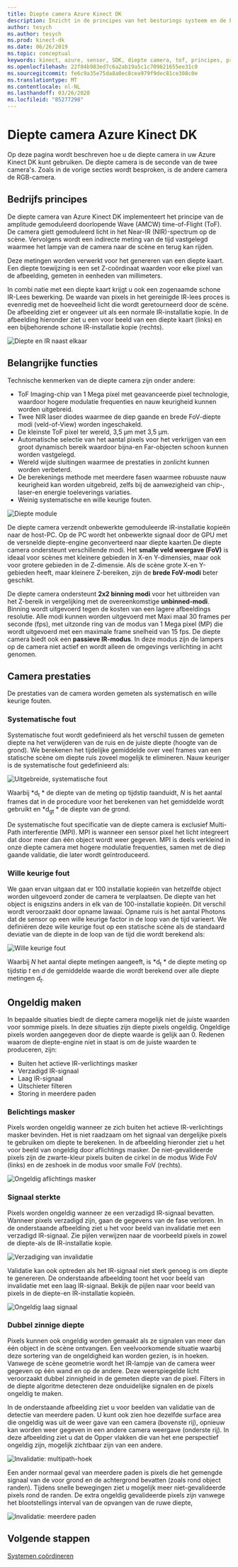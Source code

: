 ```yaml
---
title: Diepte camera Azure Kinect DK
description: Inzicht in de principes van het besturings systeem en de belangrijkste functies van de diepte camera in uw Azure Kinect DK.
author: tesych
ms.author: tesych
ms.prod: kinect-dk
ms.date: 06/26/2019
ms.topic: conceptual
keywords: kinect, azure, sensor, SDK, diepte camera, tof, principes, prestaties, ongeldigheid
ms.openlocfilehash: 22f04b983ed7c6a2ab19a5c1c709621655ee31c0
ms.sourcegitcommit: fe6c9a35e75da8a0ec8cea979f9dec81ce308c0e
ms.translationtype: MT
ms.contentlocale: nl-NL
ms.lasthandoff: 03/26/2020
ms.locfileid: "85277298"
---
```

# <a name="azure-kinect-dk-depth-camera"></a>Diepte camera Azure Kinect DK

Op deze pagina wordt beschreven hoe u de diepte camera in uw Azure Kinect DK kunt gebruiken. De diepte camera is de seconde van de twee camera's. Zoals in de vorige secties wordt besproken, is de andere camera de RGB-camera.  

## <a name="operating-principles"></a>Bedrijfs principes

De diepte camera van Azure Kinect DK implementeert het principe van de amplitude gemoduleerd doorlopende Wave (AMCW) time-of-Flight (ToF). De camera giett gemoduleerd licht in het Near-IR (NIR)-spectrum op de scène. Vervolgens wordt een indirecte meting van de tijd vastgelegd waarmee het lampje van de camera naar de scène en terug kan rijden.

Deze metingen worden verwerkt voor het genereren van een diepte kaart. Een diepte toewijzing is een set Z-coördinaat waarden voor elke pixel van de afbeelding, gemeten in eenheden van millimeters.

In combi natie met een diepte kaart krijgt u ook een zogenaamde schone IR-Lees bewerking. De waarde van pixels in het gereinigde IR-lees proces is evenredig met de hoeveelheid licht die wordt geretourneerd door de scène. De afbeelding ziet er ongeveer uit als een normale IR-installatie kopie. In de afbeelding hieronder ziet u een voor beeld van een diepte kaart (links) en een bijbehorende schone IR-installatie kopie (rechts).

![Diepte en IR naast elkaar](./media/concepts/depth-camera-depth-ir.png)

## <a name="key-features"></a>Belangrijke functies

Technische kenmerken van de diepte camera zijn onder andere:

- ToF Imaging-chip van 1 Mega pixel met geavanceerde pixel technologie, waardoor hogere modulatie frequenties en nauw keurigheid kunnen worden uitgebreid.
- Twee NIR laser diodes waarmee de diep gaande en brede FoV-diepte modi (veld-of-View) worden ingeschakeld.
- De kleinste ToF pixel ter wereld, 3,5 μm met 3,5 μm.
- Automatische selectie van het aantal pixels voor het verkrijgen van een groot dynamisch bereik waardoor bijna-en Far-objecten schoon kunnen worden vastgelegd.
- Wereld wijde sluitingen waarmee de prestaties in zonlicht kunnen worden verbeterd.
- De berekenings methode met meerdere fasen waarmee robuuste nauw keurigheid kan worden uitgebreid, zelfs bij de aanwezigheid van chip-, laser-en energie toeleverings variaties.
- Weinig systematische en wille keurige fouten.

![Diepte module](./media/concepts/depth-camera-depth-module.jpg)

De diepte camera verzendt onbewerkte gemoduleerde IR-installatie kopieën naar de host-PC. Op de PC wordt het onbewerkte signaal door de GPU met de versnelde diepte-engine geconverteerd naar diepte kaarten.De diepte camera ondersteunt verschillende modi. Het **smalle veld weergave (FoV)** is ideaal voor scènes met kleinere gebieden in X-en Y-dimensies, maar ook voor grotere gebieden in de Z-dimensie. Als de scène grote X-en Y-gebieden heeft, maar kleinere Z-bereiken, zijn de **brede FoV-modi** beter geschikt.

De diepte camera ondersteunt **2x2 binning modi** voor het uitbreiden van het Z-bereik in vergelijking met de overeenkomstige **unbinned-modi**. Binning wordt uitgevoerd tegen de kosten van een lagere afbeeldings resolutie. Alle modi kunnen worden uitgevoerd met Maxi maal 30 frames per seconde (fps), met uitzonde ring van de modus van 1 Mega pixel (MP) die wordt uitgevoerd met een maximale frame snelheid van 15 fps. De diepte camera biedt ook een **passieve IR-modus**. In deze modus zijn de lampers op de camera niet actief en wordt alleen de omgevings verlichting in acht genomen.

## <a name="camera-performance"></a>Camera prestaties

De prestaties van de camera worden gemeten als systematisch en wille keurige fouten.

### <a name="systematic-error"></a>Systematische fout

Systematische fout wordt gedefinieerd als het verschil tussen de gemeten diepte na het verwijderen van de ruis en de juiste diepte (hoogte van de grond). We berekenen het tijdelijke gemiddelde over veel frames van een statische scène om diepte ruis zoveel mogelijk te elimineren. Nauw keuriger is de systematische fout gedefinieerd als:

![Uitgebreide, systematische fout](./media/concepts/depth-camera-systematic-error.png)

Waarbij *d<sub>t</sub> * de diepte van de meting op tijdstip *t*aanduidt, *N* is het aantal frames dat in de procedure voor het berekenen van het gemiddelde wordt gebruikt en *d<sub>gt</sub> * de diepte van de grond.

De systematische fout specificatie van de diepte camera is exclusief Multi-Path interferentie (MPI). MPI is wanneer een sensor pixel het licht integreert dat door meer dan één object wordt weer gegeven. MPI is deels verkleind in onze diepte camera met hogere modulatie frequenties, samen met de diep gaande validatie, die later wordt geïntroduceerd.

### <a name="random-error"></a>Wille keurige fout

We gaan ervan uitgaan dat er 100 installatie kopieën van hetzelfde object worden uitgevoerd zonder de camera te verplaatsen. De diepte van het object is enigszins anders in elk van de 100-installatie kopieën. Dit verschil wordt veroorzaakt door opname lawaai. Opname ruis is het aantal Photons dat de sensor op een wille keurige factor in de loop van de tijd varieert. We definiëren deze wille keurige fout op een statische scène als de standaard deviatie van de diepte in de loop van de tijd die wordt berekend als:

![Wille keurige fout](./media/concepts/depth-camera-random-error.png)

Waarbij *N* het aantal diepte metingen aangeeft, is *d<sub>t</sub> * de diepte meting op tijdstip *t* en *d* de gemiddelde waarde die wordt berekend over alle diepte metingen *d<sub>t</sub>*.

## <a name="invalidation"></a>Ongeldig maken

In bepaalde situaties biedt de diepte camera mogelijk niet de juiste waarden voor sommige pixels. In deze situaties zijn diepte pixels ongeldig. Ongeldige pixels worden aangegeven door de diepte waarde is gelijk aan 0. Redenen waarom de diepte-engine niet in staat is om de juiste waarden te produceren, zijn:

- Buiten het actieve IR-verlichtings masker
- Verzadigd IR-signaal
- Laag IR-signaal
- Uitschieter filteren
- Storing in meerdere paden

### <a name="illumination-mask"></a>Belichtings masker

Pixels worden ongeldig wanneer ze zich buiten het actieve IR-verlichtings masker bevinden. Het is niet raadzaam om het signaal van dergelijke pixels te gebruiken om diepte te berekenen. In de afbeelding hieronder ziet u het voor beeld van ongeldig door aflichtings masker. De niet-gevalideerde pixels zijn de zwarte-kleur pixels buiten de cirkel in de modus Wide FoV (links) en de zeshoek in de modus voor smalle FoV (rechts).

![Ongeldig aflichtings masker](./media/concepts/depth-camera-invalidation-illumination-mask.png)

### <a name="signal-strength"></a>Signaal sterkte

Pixels worden ongeldig wanneer ze een verzadigd IR-signaal bevatten. Wanneer pixels verzadigd zijn, gaan de gegevens van de fase verloren. In de onderstaande afbeelding ziet u het voor beeld van invalidatie met een verzadigd IR-signaal. Zie pijlen verwijzen naar de voorbeeld pixels in zowel de diepte-als de IR-installatie kopie.

![Verzadiging van invalidatie](./media/concepts/depth-camera-invalidation-saturation.png)

Validatie kan ook optreden als het IR-signaal niet sterk genoeg is om diepte te genereren. De onderstaande afbeelding toont het voor beeld van invalidatie met een laag IR-signaal. Bekijk de pijlen naar voor beeld van pixels in de diepte-en IR-installatie kopieën.

![Ongeldig laag signaal](./media/concepts/depth-camera-invalidation-low-signal.png)

### <a name="ambiguous-depth"></a>Dubbel zinnige diepte

Pixels kunnen ook ongeldig worden gemaakt als ze signalen van meer dan één object in de scène ontvangen. Een veelvoorkomende situatie waarbij deze sortering van de ongeldigheid kan worden gezien, is in hoeken.  Vanwege de scène geometrie wordt het IR-lampje van de camera weer gegeven op één wand en op de andere. Deze weerspiegelde licht veroorzaakt dubbel zinnigheid in de gemeten diepte van de pixel. Filters in de diepte algoritme detecteren deze onduidelijke signalen en de pixels ongeldig te maken.

In de onderstaande afbeelding ziet u voor beelden van validatie van de detectie van meerdere paden. U kunt ook zien hoe dezelfde surface area die ongeldig was uit de weer gave van een camera (bovenste rij), opnieuw kan worden weer gegeven in een andere camera weergave (onderste rij). In deze afbeelding ziet u dat de Opper vlakken die van het ene perspectief ongeldig zijn, mogelijk zichtbaar zijn van een andere.

![Invalidatie: multipath-hoek](./media/concepts/depth-camera-invalidation-multipath.png)

Een ander normaal geval van meerdere paden is pixels die het gemengde signaal van de voor grond en de achtergrond bevatten (zoals rond object randen). Tijdens snelle bewegingen ziet u mogelijk meer niet-gevalideerde pixels rond de randen. De extra ongeldig gevalideerde pixels zijn vanwege het blootstellings interval van de opvangen van de ruwe diepte,

![Invalidatie: meerdere paden](./media/concepts/depth-camera-invalidation-edge.png)

## <a name="next-steps"></a>Volgende stappen

[Systemen coördineren](coordinate-systems.md)

